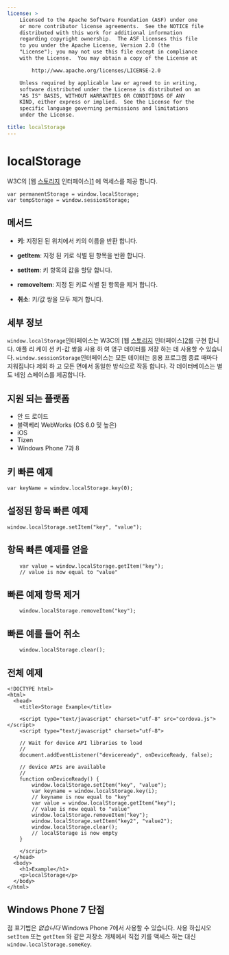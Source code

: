 ```yaml
---
license: >
    Licensed to the Apache Software Foundation (ASF) under one
    or more contributor license agreements.  See the NOTICE file
    distributed with this work for additional information
    regarding copyright ownership.  The ASF licenses this file
    to you under the Apache License, Version 2.0 (the
    "License"); you may not use this file except in compliance
    with the License.  You may obtain a copy of the License at

        http://www.apache.org/licenses/LICENSE-2.0

    Unless required by applicable law or agreed to in writing,
    software distributed under the License is distributed on an
    "AS IS" BASIS, WITHOUT WARRANTIES OR CONDITIONS OF ANY
    KIND, either express or implied.  See the License for the
    specific language governing permissions and limitations
    under the License.

title: localStorage
---
```


# localStorage

W3C의 [웹 [스토리지](../storage.html) 인터페이스][1] 에 액세스를 제공 합니다.

 [1]: http://dev.w3.org/html5/webstorage/#the-localstorage-attribute

    var permanentStorage = window.localStorage;
    var tempStorage = window.sessionStorage;
    

## 메서드

*   **키**: 지정된 된 위치에서 키의 이름을 반환 합니다.

*   **getItem**: 지정 된 키로 식별 된 항목을 반환 합니다.

*   **setItem**: 키 항목의 값을 할당 합니다.

*   **removeItem**: 지정 된 키로 식별 된 항목을 제거 합니다.

*   **취소**: 키/값 쌍을 모두 제거 합니다.

## 세부 정보

`window.localStorage`인터페이스는 W3C의 [웹 [스토리지](../storage.html) 인터페이스][2]를 구현 합니다. 애플 리 케이 션 키-값 쌍을 사용 하 여 영구 데이터를 저장 하는 데 사용할 수 있습니다. `window.sessionStorage`인터페이스는 모든 데이터는 응용 프로그램 종료 때마다 지워집니다 제외 하 고 모든 면에서 동일한 방식으로 작동 합니다. 각 데이터베이스는 별도 네임 스페이스를 제공합니다.

 [2]: http://dev.w3.org/html5/webstorage/

## 지원 되는 플랫폼

*   안 드 로이드
*   블랙베리 WebWorks (OS 6.0 및 높은)
*   iOS
*   Tizen
*   Windows Phone 7과 8

## 키 빠른 예제

    var keyName = window.localStorage.key(0);
    

## 설정된 항목 빠른 예제

    window.localStorage.setItem("key", "value");
    

## 항목 빠른 예제를 얻을

        var value = window.localStorage.getItem("key");
        // value is now equal to "value"
    

## 빠른 예제 항목 제거

        window.localStorage.removeItem("key");
    

## 빠른 예를 들어 취소

        window.localStorage.clear();
    

## 전체 예제

    <!DOCTYPE html>
    <html>
      <head>
        <title>Storage Example</title>
    
        <script type="text/javascript" charset="utf-8" src="cordova.js"></script>
        <script type="text/javascript" charset="utf-8">
    
        // Wait for device API libraries to load
        //
        document.addEventListener("deviceready", onDeviceReady, false);
    
        // device APIs are available
        //
        function onDeviceReady() {
            window.localStorage.setItem("key", "value");
            var keyname = window.localStorage.key(i);
            // keyname is now equal to "key"
            var value = window.localStorage.getItem("key");
            // value is now equal to "value"
            window.localStorage.removeItem("key");
            window.localStorage.setItem("key2", "value2");
            window.localStorage.clear();
            // localStorage is now empty
        }
    
        </script>
      </head>
      <body>
        <h1>Example</h1>
        <p>localStorage</p>
      </body>
    </html>
    

## Windows Phone 7 단점

점 표기법은 *없습니다* Windows Phone 7에서 사용할 수 있습니다. 사용 하십시오 `setItem` 또는 `getItem` 와 같은 저장소 개체에서 직접 키를 액세스 하는 대신`window.localStorage.someKey`.